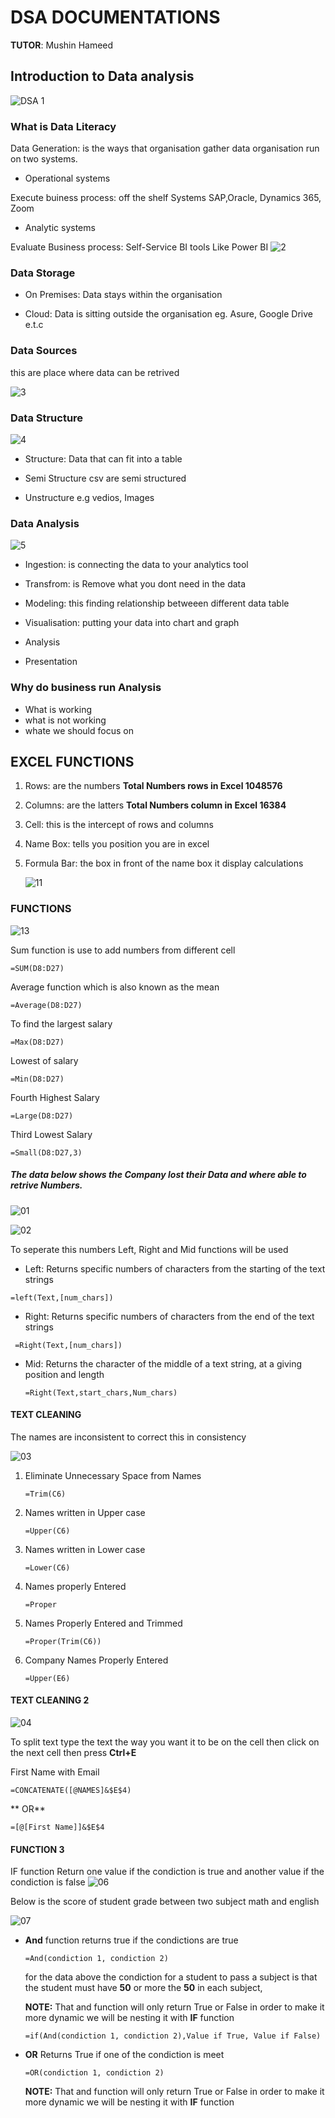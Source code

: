 # DSA DOCUMENTATIONS 
**TUTOR**: Mushin Hameed
## Introduction to Data analysis                      
![DSA 1](https://github.com/user-attachments/assets/8f1378cb-2120-46ec-9e62-ccfb1c126f84)

### What is Data Literacy


Data Generation: is the ways that organisation gather data
organisation run on two systems. 

- Operational systems

Execute buiness process: off the shelf Systems SAP,Oracle, Dynamics 365, Zoom

- Analytic systems

Evaluate Business process: Self-Service BI tools Like Power BI
![2](https://github.com/user-attachments/assets/de9d6f63-2a1a-4d8f-b094-96d4fc92094d)

### Data Storage


- On Premises: Data stays within the organisation 

- Cloud: Data is sitting outside the organisation eg. Asure, Google Drive e.t.c

### Data Sources 
this are place where data can be retrived 

![3](https://github.com/user-attachments/assets/ea6d9217-2bb4-4f0b-bb82-8405305daab2)


### Data Structure 

![4](https://github.com/user-attachments/assets/3d7e01ed-6482-4754-a4aa-563cf9a2101c)


- Structure: Data that can fit into a table

- Semi Structure csv are semi structured 

- Unstructure e.g vedios, Images 

### Data Analysis 
![5](https://github.com/user-attachments/assets/0cb1ee28-1b2a-4505-a97f-504ec003137e)


- Ingestion: is connecting the data to your analytics tool

- Transfrom: is Remove what you dont need in the data 

- Modeling: this finding relationship betweeen different data table 

- Visualisation: putting your data into chart and graph

- Analysis

- Presentation 

### Why do business run Analysis

- What is working
- what is not working
- whate we should focus on


## EXCEL FUNCTIONS

1. Rows: are the numbers **Total Numbers rows in Excel 1048576**

2. Columns: are the latters **Total Numbers column in Excel 16384**

3. Cell: this is the intercept of rows and columns 

4. Name Box: tells you position you are in excel 

5. Formula Bar: the box in front of the name box it display calculations

   ![11](https://github.com/user-attachments/assets/b27fe011-7d3f-4d9b-b1ed-63d92a36b351)

### FUNCTIONS 


![13](https://github.com/user-attachments/assets/1316f6e5-7daa-45af-b9c4-faaa8d26267d)

Sum function is use to add numbers from different cell
```
=SUM(D8:D27)
```

Average function which is also known as the mean 
```
=Average(D8:D27)
```

To find the largest salary
```
=Max(D8:D27)
```

Lowest of salary
```
=Min(D8:D27)
```

Fourth Highest Salary
```
=Large(D8:D27)
```

Third Lowest Salary
```
=Small(D8:D27,3)
```

##### The data below shows the Company lost their Data and where able to retrive Numbers.

![01](https://github.com/user-attachments/assets/acb9bd41-820a-47ea-8e9e-33040f59ef11)


![02](https://github.com/user-attachments/assets/f304df7e-12b4-4ead-aff0-af56251c239c)


To seperate this numbers Left, Right and Mid functions will be used 

- Left: Returns specific numbers of characters from the starting of the text strings
```
=left(Text,[num_chars])
```

- Right: Returns specific numbers of characters from the end of the text strings
 ```
  =Right(Text,[num_chars])
```

- Mid:  Returns the character of the  middle of a text string, at a giving position and length
  ```
  =Right(Text,start_chars,Num_chars)
  ```

#### TEXT CLEANING 

The names are inconsistent to correct this in consistency 

![03](https://github.com/user-attachments/assets/9b1d9cf9-e590-41ea-9642-cb723a769564)


1. Eliminate Unnecessary Space from Names
    ```
   =Trim(C6)
   ```
    
2. Names written in Upper case
   ```
   =Upper(C6)
   ```

3. Names written in Lower case
   ```
   =Lower(C6)
   ```
4. Names properly Entered
   ```
   =Proper
   ```

5. Names Properly Entered and Trimmed
   ```
   =Proper(Trim(C6))
   ```

6. Company Names Properly Entered
   ```
   =Upper(E6)
   ```

#### TEXT CLEANING 2

![04](https://github.com/user-attachments/assets/8cc5a152-169c-44ab-bb23-28a03a740017)


To split text type the text the way you want it to be on the cell then click on the next cell then press **Ctrl+E**

First Name with Email
```
=CONCATENATE([@NAMES]&$E$4)
```
     
   **  OR**

```
=[@[First Name]]&$E$4
```


#### FUNCTION 3

IF function Return one value if the condiction is true and another value if the condiction is false
![06](https://github.com/user-attachments/assets/b38f32a4-933c-47b3-8026-c7399a661de4)

Below is the score of student grade between two subject math and english

![07](https://github.com/user-attachments/assets/fda3746c-2839-4e9b-b5d0-322f92c1cce0)

- **And** function returns true if the condictions are true
  ```
  =And(condiction 1, condiction 2)
  ```

  for the data above the condiction for a student to pass a subject is that the student must have **50** or more the **50** in each subject,

  **NOTE:** That and function will only return True or False in order to make it more dynamic we will be nesting it with **IF** function
   ```
   =if(And(condiction 1, condiction 2),Value if True, Value if False)
   ```

- **OR** Returns True if one of the condiction is meet

  ```
  =OR(condiction 1, condiction 2)
  ```

  **NOTE:** That and function will only return True or False in order to make it more dynamic we will be nesting it with **IF** function
  

  




 

 
















